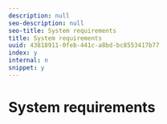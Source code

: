 ```yaml
---
description: null
seo-description: null
seo-title: System requirements
title: System requirements
uuid: 43818911-0feb-441c-a8bd-bc8553417b77
index: y
internal: n
snippet: y
---
```


# System requirements

